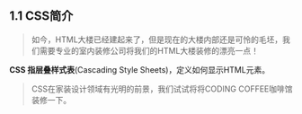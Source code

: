 ## 1.1  CSS简介

> 如今，HTML大楼已经建起来了，但是现在的大楼内部还是可怜的毛坯，我们需要专业的室内装修公司将我们的HTML大楼装修的漂亮一点！

**CSS 指层叠样式表**\(Cascading Style Sheets\)，定义如何显示HTML元素。

> CSS在家装设计领域有光明的前景，我们试试将将CODING COFFEE咖啡馆装修一下。



